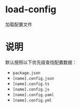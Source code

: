 # load-config

加载配置文件

# 说明

默认按照以下优先级查找配置数据：

- `package.json`
- `[name].config.json`
- `[name].config.ts`
- `[name].config.js`
- `[name].config.yaml`
- `[name].config.yml`
